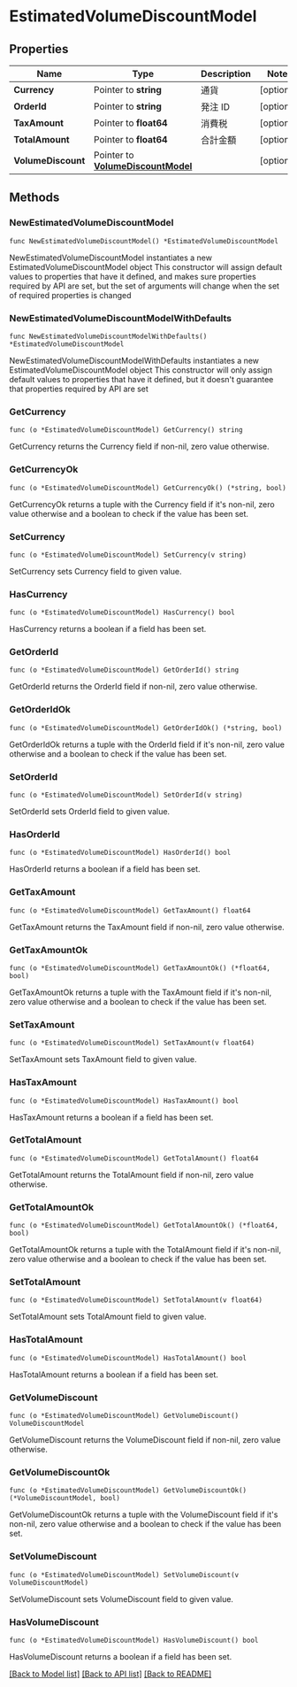 # EstimatedVolumeDiscountModel

## Properties

Name | Type | Description | Notes
------------ | ------------- | ------------- | -------------
**Currency** | Pointer to **string** | 通貨 | [optional] 
**OrderId** | Pointer to **string** | 発注 ID | [optional] 
**TaxAmount** | Pointer to **float64** | 消費税 | [optional] 
**TotalAmount** | Pointer to **float64** | 合計金額 | [optional] 
**VolumeDiscount** | Pointer to [**VolumeDiscountModel**](VolumeDiscountModel.md) |  | [optional] 

## Methods

### NewEstimatedVolumeDiscountModel

`func NewEstimatedVolumeDiscountModel() *EstimatedVolumeDiscountModel`

NewEstimatedVolumeDiscountModel instantiates a new EstimatedVolumeDiscountModel object
This constructor will assign default values to properties that have it defined,
and makes sure properties required by API are set, but the set of arguments
will change when the set of required properties is changed

### NewEstimatedVolumeDiscountModelWithDefaults

`func NewEstimatedVolumeDiscountModelWithDefaults() *EstimatedVolumeDiscountModel`

NewEstimatedVolumeDiscountModelWithDefaults instantiates a new EstimatedVolumeDiscountModel object
This constructor will only assign default values to properties that have it defined,
but it doesn't guarantee that properties required by API are set

### GetCurrency

`func (o *EstimatedVolumeDiscountModel) GetCurrency() string`

GetCurrency returns the Currency field if non-nil, zero value otherwise.

### GetCurrencyOk

`func (o *EstimatedVolumeDiscountModel) GetCurrencyOk() (*string, bool)`

GetCurrencyOk returns a tuple with the Currency field if it's non-nil, zero value otherwise
and a boolean to check if the value has been set.

### SetCurrency

`func (o *EstimatedVolumeDiscountModel) SetCurrency(v string)`

SetCurrency sets Currency field to given value.

### HasCurrency

`func (o *EstimatedVolumeDiscountModel) HasCurrency() bool`

HasCurrency returns a boolean if a field has been set.

### GetOrderId

`func (o *EstimatedVolumeDiscountModel) GetOrderId() string`

GetOrderId returns the OrderId field if non-nil, zero value otherwise.

### GetOrderIdOk

`func (o *EstimatedVolumeDiscountModel) GetOrderIdOk() (*string, bool)`

GetOrderIdOk returns a tuple with the OrderId field if it's non-nil, zero value otherwise
and a boolean to check if the value has been set.

### SetOrderId

`func (o *EstimatedVolumeDiscountModel) SetOrderId(v string)`

SetOrderId sets OrderId field to given value.

### HasOrderId

`func (o *EstimatedVolumeDiscountModel) HasOrderId() bool`

HasOrderId returns a boolean if a field has been set.

### GetTaxAmount

`func (o *EstimatedVolumeDiscountModel) GetTaxAmount() float64`

GetTaxAmount returns the TaxAmount field if non-nil, zero value otherwise.

### GetTaxAmountOk

`func (o *EstimatedVolumeDiscountModel) GetTaxAmountOk() (*float64, bool)`

GetTaxAmountOk returns a tuple with the TaxAmount field if it's non-nil, zero value otherwise
and a boolean to check if the value has been set.

### SetTaxAmount

`func (o *EstimatedVolumeDiscountModel) SetTaxAmount(v float64)`

SetTaxAmount sets TaxAmount field to given value.

### HasTaxAmount

`func (o *EstimatedVolumeDiscountModel) HasTaxAmount() bool`

HasTaxAmount returns a boolean if a field has been set.

### GetTotalAmount

`func (o *EstimatedVolumeDiscountModel) GetTotalAmount() float64`

GetTotalAmount returns the TotalAmount field if non-nil, zero value otherwise.

### GetTotalAmountOk

`func (o *EstimatedVolumeDiscountModel) GetTotalAmountOk() (*float64, bool)`

GetTotalAmountOk returns a tuple with the TotalAmount field if it's non-nil, zero value otherwise
and a boolean to check if the value has been set.

### SetTotalAmount

`func (o *EstimatedVolumeDiscountModel) SetTotalAmount(v float64)`

SetTotalAmount sets TotalAmount field to given value.

### HasTotalAmount

`func (o *EstimatedVolumeDiscountModel) HasTotalAmount() bool`

HasTotalAmount returns a boolean if a field has been set.

### GetVolumeDiscount

`func (o *EstimatedVolumeDiscountModel) GetVolumeDiscount() VolumeDiscountModel`

GetVolumeDiscount returns the VolumeDiscount field if non-nil, zero value otherwise.

### GetVolumeDiscountOk

`func (o *EstimatedVolumeDiscountModel) GetVolumeDiscountOk() (*VolumeDiscountModel, bool)`

GetVolumeDiscountOk returns a tuple with the VolumeDiscount field if it's non-nil, zero value otherwise
and a boolean to check if the value has been set.

### SetVolumeDiscount

`func (o *EstimatedVolumeDiscountModel) SetVolumeDiscount(v VolumeDiscountModel)`

SetVolumeDiscount sets VolumeDiscount field to given value.

### HasVolumeDiscount

`func (o *EstimatedVolumeDiscountModel) HasVolumeDiscount() bool`

HasVolumeDiscount returns a boolean if a field has been set.


[[Back to Model list]](../README.md#documentation-for-models) [[Back to API list]](../README.md#documentation-for-api-endpoints) [[Back to README]](../README.md)


